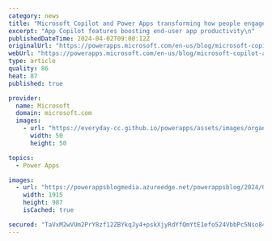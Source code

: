 ```yaml
---
category: news
title: "Microsoft Copilot and Power Apps transforming how people engage with apps"
excerpt: "App Copilot features boosting end-user app productivity\n"
publishedDateTime: 2024-04-02T09:00:12Z
originalUrl: "https://powerapps.microsoft.com/en-us/blog/microsoft-copilot-and-power-apps-transforming-how-people-engage-with-apps/"
webUrl: "https://powerapps.microsoft.com/en-us/blog/microsoft-copilot-and-power-apps-transforming-how-people-engage-with-apps/"
type: article
quality: 86
heat: 87
published: true

provider:
  name: Microsoft
  domain: microsoft.com
  images:
    - url: "https://everyday-cc.github.io/powerapps/assets/images/organizations/microsoft.com-50x50.jpg"
      width: 50
      height: 50

topics:
  - Power Apps

images:
  - url: "https://powerappsblogmedia.azureedge.net/powerappsblog/2024/04/2024.2.12-Blog-GIF.gif"
    width: 1915
    height: 987
    isCached: true

secured: "TaVxM2wVUm2PrY8zf12ZBYkqJy4+pskXjyRdYfQmYtE1efo524VbbPc5Nso84HRdxA/EwukebplRqSrsnXMjR8R+kRgsq1/hgA9P8AyS8PDW/OhjxyxESNj8o0eKZdjyeBw3kQGgNAno2UwQkg3h9F7aE/Kz5dI6NxQMdBGxWSTP9m95y6ATqpCtvSg6b4NEaiC+0x50k+HckQD0Ks7AptBN5b1F8qRYP8+r7sY+yakzJXSKdfr5auvi3/EzGvbZypfqe3l2cNCyJEzCCzwWWC83t6r+ANsoXGvNtnX0c8cuvhQiiEEVMz7aknOLZ5+YlnwK3m8vdTA/eV2pfM/+qUNob6LznRk00ENyp3dPqp8=;0WnCP89fJRsiwzGx/xS+CQ=="
---
```


